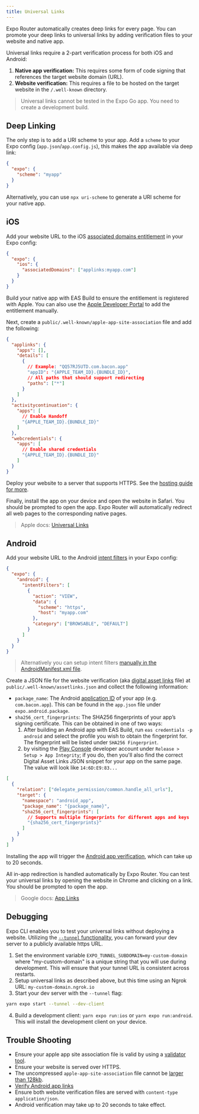 ```yaml
---
title: Universal Links
---
```


Expo Router automatically creates deep links for every page. You can promote your deep links to universal links by adding verification files to your website and native app.

Universal links require a 2-part verification process for both iOS and Android:

1. **Native app verification:** This requires some form of code signing that references the target website domain (URL).
2. **Website verification:** This requires a file to be hosted on the target website in the `/.well-known` directory.

> Universal links cannot be tested in the Expo Go app. You need to create a development build.

## Deep Linking

The only step is to add a URI scheme to your app. Add a `scheme` to your Expo config (`app.json`/`app.config.js`), this makes the app available via deep link:

```json title=app.json
{
  "expo": {
    "scheme": "myapp"
  }
}
```

Alternatively, you can use `npx uri-scheme` to generate a URI scheme for your native app.

## iOS

Add your website URL to the iOS [associated domains entitlement](https://docs.expo.dev/versions/latest/config/app/#associateddomains) in your Expo config:

```json title=app.json
{
  "expo": {
    "ios": {
      "associatedDomains": ["applinks:myapp.com"]
    }
  }
}
```

Build your native app with EAS Build to ensure the entitlement is registered with Apple. You can also use the [Apple Developer Portal](https://developer.apple.com/account/resources/identifiers/list) to add the entitlement manually.

Next, create a `public/.well-known/apple-app-site-association` file and add the following:

```json title=public/.well-known/apple-app-site-association
{
  "applinks": {
    "apps": [],
    "details": [
      {
        // Example: "QQ57RJ5UTD.com.bacon.app"
        "appID": "{APPLE_TEAM_ID}.{BUNDLE_ID}",
        // All paths that should support redirecting
        "paths": ["*"]
      }
    ]
  },
  "activitycontinuation": {
    "apps": [
      // Enable Handoff
      "{APPLE_TEAM_ID}.{BUNDLE_ID}"
    ]
  },
  "webcredentials": {
    "apps": [
      // Enable shared credentials
      "{APPLE_TEAM_ID}.{BUNDLE_ID}"
    ]
  }
}
```

Deploy your website to a server that supports HTTPS. See the [hosting guide for more](/docs/guides/hosting.md).

Finally, install the app on your device and open the website in Safari. You should be prompted to open the app. Expo Router will automatically redirect all web pages to the corresponding native pages.

> Apple docs: [Universal Links](https://developer.apple.com/library/archive/documentation/General/Conceptual/AppSearch/UniversalLinks.html)

## Android

Add your website URL to the Android [intent filters](https://docs.expo.dev/versions/latest/config/app/#intentfilters) in your Expo config:

```json title=app.json
{
  "expo": {
    "android": {
      "intentFilters": [
        {
          "action": "VIEW",
          "data": {
            "scheme": "https",
            "host": "myapp.com"
          },
          "category": ["BROWSABLE", "DEFAULT"]
        }
      ]
    }
  }
}
```

> Alternatively you can setup intent filters [manually in the AndroidManifest.xml file](https://developer.android.com/training/app-links/verify-android-applinks#add-intent-filters).

Create a JSON file for the website verification (aka [digital asset links](https://developers.google.com/digital-asset-links/v1/getting-started) file) at `public/.well-known/assetlinks.json` and collect the following information:

- `package_name`: The Android [application ID](https://docs.expo.dev/versions/latest/config/app/#package) of your app (e.g. `com.bacon.app`). This can be found in the `app.json` file under `expo.android.package`.
- `sha256_cert_fingerprints`: The SHA256 fingerprints of your app’s signing certificate. This can be obtained in one of two ways:
  1. After building an Android app with EAS Build, run `eas credentials -p android` and select the profile you wish to obtain the fingerprint for. The fingerprint will be listed under `SHA256 Fingerprint`.
  2. by visiting the [Play Console](https://play.google.com/console/) developer account under `Release > Setup > App Integrity`; if you do, then you'll also find the correct Digital Asset Links JSON snippet for your app on the same page. The value will look like `14:6D:E9:83...`

```json title=public/.well-known/assetlinks.json
[
  {
    "relation": ["delegate_permission/common.handle_all_urls"],
    "target": {
      "namespace": "android_app",
      "package_name": "{package_name}",
      "sha256_cert_fingerprints": [
        // Supports multiple fingerprints for different apps and keys
        "{sha256_cert_fingerprints}"
      ]
    }
  }
]
```

Installing the app will trigger the [Android app verification](https://developer.android.com/training/app-links/verify-android-applinks#web-assoc), which can take up to 20 seconds.

All in-app redirection is handled automatically by Expo Router. You can test your universal links by opening the website in Chrome and clicking on a link. You should be prompted to open the app.

> Google docs: [App Links](https://developer.android.com/training/app-links)

## Debugging

Expo CLI enables you to test your universal links without deploying a website. Utilizing the [`--tunnel` functionality](https://docs.expo.dev/workflow/expo-cli/#tunneling), you can forward your dev server to a publicly available https URL.

1. Set the environment variable `EXPO_TUNNEL_SUBDOMAIN=my-custom-domain` where "my-custom-domain" is a unique string that you will use during development. This will ensure that your tunnel URL is consistent across restarts.
2. Setup universal links as described above, but this time using an Ngrok URL: `my-custom-domain.ngrok.io`
3. Start your dev server with the `--tunnel` flag:

```bash
yarn expo start --tunnel --dev-client
```

4. Build a development client: `yarn expo run:ios` or `yarn expo run:android`. This will install the development client on your device.

## Trouble Shooting

- Ensure your apple app site association file is valid by using a [validator tool](https://branch.io/resources/aasa-validator/).
- Ensure your website is served over HTTPS.
- The uncompressed `apple-app-site-association` file cannot be [larger than 128kb](https://developer.apple.com/library/archive/documentation/General/Conceptual/AppSearch/UniversalLinks.html).
- [Verify Android app links](https://developer.android.com/training/app-links/verify-android-applinks)
- Ensure both website verification files are served with `content-type` `application/json`.
- Android verification may take up to 20 seconds to take effect.
